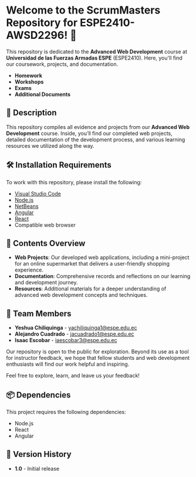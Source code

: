 # Welcome to the ScrumMasters Repository for ESPE2410-AWSD2296! 🎉

This repository is dedicated to the **Advanced Web Development** course at **Universidad de las Fuerzas Armadas ESPE** (ESPE2410). Here, you'll find our coursework, projects, and documentation.

- **Homework**
- **Workshops**
- **Exams**
- **Additional Documents**

## 📄 Description
This repository compiles all evidence and projects from our **Advanced Web Development** course. Inside, you’ll find our completed web projects, detailed documentation of the development process, and various learning resources we utilized along the way.

## 🛠️ Installation Requirements

To work with this repository, please install the following:

- [Visual Studio Code](https://code.visualstudio.com/)
- [Node.js](https://nodejs.org/)
- [NetBeans](https://netbeans.apache.org/)
- [Angular](https://angular.io/)
- [React](https://react.dev/)
- Compatible web browser

## 🚀 Contents Overview

- **Web Projects**: Our developed web applications, including a mini-project for an online supermarket that delivers a user-friendly shopping experience.
- **Documentation**: Comprehensive records and reflections on our learning and development journey.
- **Resources**: Additional materials for a deeper understanding of advanced web development concepts and techniques.

## 👥 Team Members

- **Yeshua Chiliquinga** - [yachiliquinga1@espe.edu.ec](mailto:yachiliquinga1@espe.edu.ec)
- **Alejandro Cuadrado** - [jacuadrado1@espe.edu.ec](mailto:jacuadrado1@espe.edu.ec)
- **Isaac Escobar** - [iaescobar3@espe.edu.ec](mailto:iaescobar3@espe.edu.ec)

Our repository is open to the public for exploration. Beyond its use as a tool for instructor feedback, we hope that fellow students and web development enthusiasts will find our work helpful and inspiring.

Feel free to explore, learn, and leave us your feedback!

## 📦 Dependencies

This project requires the following dependencies:

- Node.js
- React
- Angular  

## 📜 Version History

- **1.0** - Initial release

